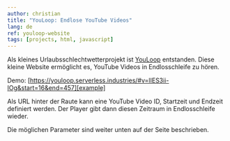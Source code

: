 ```yaml
---
author: christian
title: "YouLoop: Endlose YouTube Videos"
lang: de
ref: youloop-website
tags: [projects, html, javascript]
---
```


Als kleines Urlaubs&shy;schlechtwetter&shy;projekt ist [YouLoop][main] entstanden.
Diese kleine Website ermöglicht es, YouTube Videos in Endlosschleife zu hören.

Demo: [https://youloop.serverless.industries/#v=lIES3ii-IOg&start=16&end=457][example]

Als URL hinter der Raute kann eine YouTube Video ID, Startzeit und Endzeit
definiert werden. Der Player gibt dann diesen Zeitraum in Endlosschleife
wieder.

Die möglichen Parameter sind weiter unten auf der Seite beschrieben.

[main]: https://youloop.serverless.industries/
[example]: https://youloop.serverless.industries/#v=lIES3ii-IOg&start=16&end=457
